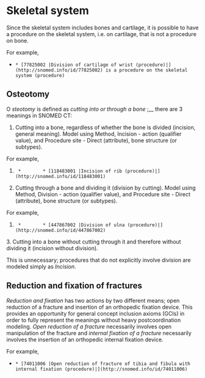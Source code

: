 # Skeletal system

Since the skeletal system includes bones and cartilage, it is possible to have a procedure on the skeletal system, i.e. on cartilage, that is not a procedure on bone.

For example,

  *     * [77825002 |Division of cartilage of wrist (procedure)|](http://snomed.info/id/77825002) is a procedure on the skeletal system (procedure)

## Osteotomy

O _steotomy_ is defined as  _cutting into or through a bone_ ;__ there are 3 meanings in SNOMED CT:

  1. Cutting into a bone, regardless of whether the bone is divided (incision, general meaning). Model using Method, Incision - action (qualifier value), and Procedure site - Direct (attribute), bone structure (or subtypes).

For example, 

  1.      *        * [118483001 |Incision of rib (procedure)|](http://snomed.info/id/118483001)
  2. Cutting through a bone and dividing it (division by cutting). Model using Method, Division - action (qualifier value), and Procedure site - Direct (attribute), bone structure (or subtypes).

For example, 

  1.      *        * [447867002 |Division of ulna (procedure)|](http://snomed.info/id/447867002)

3\. Cutting into a bone without cutting through it and therefore without dividing it (incision without division). 

This is unnecessary; procedures that do not explicitly involve division are modeled simply as  _Incision_.

## Reduction and fixation of fractures

 _Reduction and fixation_ has two actions by two different means; open reduction of a fracture and insertion of an orthopedic fixation device. This provides an opportunity for general concept inclusion axioms (GCIs) in order to fully represent the meanings without heavy postcoordination modeling.  _Open reduction of a fracture_ necessarily involves open manipulation of the fracture and  _internal fixation of a fracture_ necessarily involves the insertion of an orthopedic internal fixation device.

For example, 

  *     * [74011006 |Open reduction of fracture of tibia and fibula with internal fixation (procedure)|](http://snomed.info/id/74011006)

  

